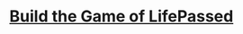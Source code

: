 # [Build the Game of LifePassed](https://www.freecodecamp.org/learn/coding-interview-prep/take-home-projects/build-the-game-of-life)
